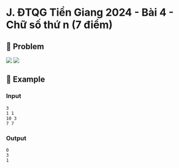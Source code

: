 # J. ĐTQG Tiền Giang 2024 - Bài 4 - Chữ số thứ n (7 điểm)

## 📖 Problem

![](https://espresso.codeforces.com/0678c97bd26fed287e36f0116d980ea5c2e8ca6c.png)
![](https://espresso.codeforces.com/c595a756cc2333dc79385ab2f4189fab8fa56cb1.png)


## 🧠 Example

### Input

```text
3
1 1
10 3
7 7
```

### Output

```text
0
3
1
```


